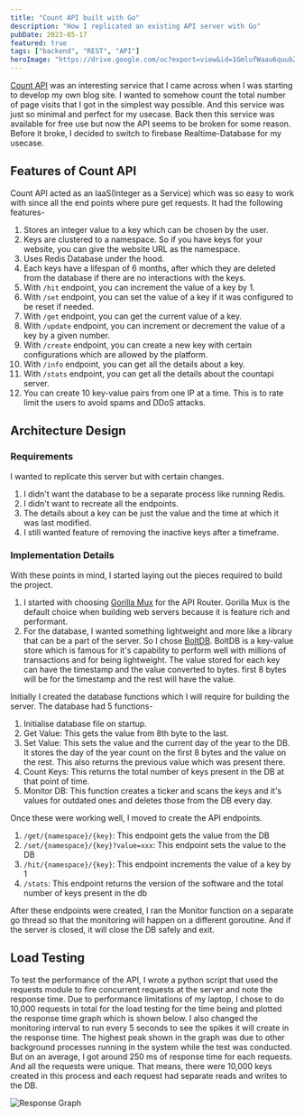 ```yaml
---
title: "Count API built with Go"
description: "How I replicated an existing API server with Go"
pubDate: 2023-05-17
featured: true
tags: ["backend", "REST", "API"]
heroImage: "https://drive.google.com/uc?export=view&id=1GmlufWaau6quubZhCI7FYU-ikbkAJWZS"
---
```

[Count API](https://countapi.xyz) was an interesting service that I came across 
when I was starting to develop my own blog site. I wanted to somehow count the 
total number of page visits that I got in the simplest way possible. And this service 
was just so minimal and perfect for my usecase. Back then this service was available 
for free use but now the API seems to be broken for some reason. Before it broke,
I decided to switch to firebase Realtime-Database for my usecase.

## Features of Count API

Count API acted as an IaaS(Integer as a Service) which was so easy to work with since
all the end points where pure get requests. It had the following features-
1. Stores an integer value to a key which can be chosen by the user.
2. Keys are clustered to a namespace. So if you have keys for your website, you 
can give the website URL as the namespace.
3. Uses Redis Database under the hood.
4. Each keys have a lifespan of 6 months, after which they are deleted from the 
database if there are no interactions with the keys.
5. With `/hit` endpoint, you can increment the value of a key by 1.
6. With `/set` endpoint, you can set the value of a key if it was configured to be 
reset if needed.
7. With `/get` endpoint, you can get the current value of a key.
8. With `/update` endpoint, you can increment or decrement the value of a key by a 
given number.
9. With `/create` endpoint, you can create a new key with certain configurations 
which are allowed by the platform.
10. With `/info` endpoint, you can get all the details about a key.
11. With `/stats` endpoint, you can get all the details about the countapi server.
12. You can create 10 key-value pairs from one IP at a time. This is to rate limit 
the users to avoid spams and DDoS attacks.

## Architecture Design

### Requirements
I wanted to replicate this server but with certain changes.
1. I didn't want the database to be a separate process like running Redis.
2. I didn't want to recreate all the endpoints.
3. The details about a key can be just the value and the time at which it was 
last modified.
4. I still wanted feature of removing the inactive keys after a timeframe.

### Implementation Details
With these points in mind, I started laying out the pieces required to build the project.
1. I started with choosing [Gorilla Mux](https://github.com/gorilla/mux) for the API Router. 
Gorilla Mux is the default choice when building web servers because it is feature rich 
and performant.
2. For the database, I wanted something lightweight and more like a library that 
can be a part of the server. So I chose [BoltDB](https://github.com/boltdb/bolt).
BoltDB is a key-value store which is famous for it's capability to perform well with 
millions of transactions and for being lightweight. The value stored for each key can have the
timestamp and the value converted to bytes. first 8 bytes will be for the timestamp 
and the rest will have the value.

Initially I created the database functions which I will require for building the 
server. The database had 5 functions-
1. Initialise database file on startup.
2. Get Value: This gets the value from 8th byte to the last.
3. Set Value: This sets the value and the current day of the year to the DB. It stores the day
of the year count on the first 8 bytes and the value on the rest. This also returns the previous 
value which was present there.
4. Count Keys: This returns the total number of keys present in the DB at that point of time.
5. Monitor DB: This function creates a ticker and scans the keys and it's values for outdated ones and 
deletes those from the DB every day.

Once these were working well, I moved to create the API endpoints.
1. `/get/{namespace}/{key}`: This endpoint gets the value from the DB
2. `/set/{namespace}/{key}?value=xxx`: This endpoint sets the value to the DB
3. `/hit/{namespace}/{key}`: This endpoint increments the value of a key by 1
4. `/stats`: This endpoint returns the version of the software and the total number of keys present in the db

After these endpoints were created, I ran the Monitor function on a separate go thread so that the 
monitoring will happen on a different goroutine.
And if the server is closed, it will close the DB safely and exit.

## Load Testing

To test the performance of the API, I wrote a python script that used the requests 
module to fire concurrent requests at the server and note the response time. Due to 
performance limitations of my laptop, I chose to do 10,000 requests in total for the 
load testing for the time being and plotted the response time graph which is shown below.
I also changed the monitoring interval to run every 5 seconds to see the spikes it will 
create in the response time. The highest peak shown in the graph was due to other background 
processes running in the system while the test was conducted. But on an average, I got around 250 ms
of response time for each requests. And all the requests were unique. That means, there were 
10,000 keys created in this process and each request had separate reads and writes to the DB.

![Response Graph](https://drive.google.com/uc?export=view&id=1ZeB32KJe6kZlezFiMAhpSSwaVjnhEQIZ)
